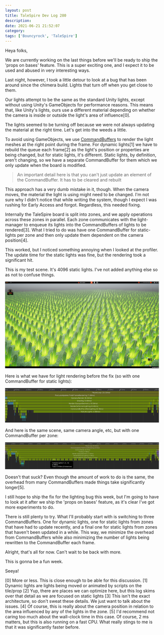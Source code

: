 ```yaml
---
layout: post
title: TaleSpire Dev Log 280
description:
date: 2021-06-21 21:52:07
category:
tags: ['Bouncyrock', 'TaleSpire']
---
```


Heya folks,

We are currently working on the last things before we'll be ready to ship the 'props on bases' feature. This is a super exciting one, and I expect it to be used and abused in very interesting ways.

Last night, however, I took a little detour to look at a bug that has been around since the chimera build. Lights that turn off when you get close to them.

Our lights attempt to be the same as the standard Unity lights, except without using Unity's GameObjects for performance reasons. This means that, like Unity's lights, ours use a different material depending on whether the camera is inside or outside the light's area of influence[0].

The lights seemed to be turning off because we were not always updating the material at the right time. Let's get into the weeds a little.

To avoid using GameObjects, we use [CommandBuffers](https://docs.unity3d.com/ScriptReference/Rendering.CommandBuffer.html) to render the light meshes at the right point during the frame. For dynamic lights[1] we have to rebuild the queue each frame[2] as the light's position or properties are being changed, but for static lights, it's different. Static lights, by definition, aren't changing, so we have a separate CommandBuffer for them which we only update when the board is modified.

> An important detail here is that you can't just update an element of the CommandBuffer. It has to be cleared and rebuilt

This approach has a very dumb mistake in it, though. When the camera moves, the material the light is using might need to be changed. I'm not sure why I didn't notice that while writing the system, though I expect I was rushing for Early Access and forgot. Regardless, this needed fixing.

Internally the TaleSpire board is split into zones, and we apply operations across these zones in parallel. Each zone communicates with the light-manager to enqueue its lights into the CommandBuffers of lights to be rendered[3]. What I tried to do was have one CommandBuffer for static-lights per zone and then only update them dependent on the camera position[4].

This worked, but I noticed something annoying when I looked at the profiler. The update time for the static lights was fine, but the rendering took a significant hit.

This is my test scene. It's 4096 static lights. I've not added anything else so as not to confuse things.

![lights](/assets/images/lightPerfScene.png)

Here is what we have for light rendering before the fix (so with one CommandBuffer for static lights):

![old version](/assets/images/lightPerf0.png)

And here is the same scene, same camera angle, etc, but with one CommandBuffer per zone:

![new version](/assets/images/lightPerf1.png)

Doesn't that suck? Even though the amount of work to do is the same, the overhead from many CommandBuffers made things take significantly longer[5].

I still hope to ship the fix for the lighting bug this week, but I'm going to have to look at it after we ship the 'props on bases' feature, as it's clear I've got more experiments to do.

There is still plenty to try. What I'll probably start with is switching to three CommandBuffers. One for dynamic lights, one for static lights from zones that have had to update recently, and a final one for static lights from zones that haven't been updated in a while. This way, we minimize the overhead from CommandBuffers while also minimizing the number of lights being rewritten to the CommandBuffer each frame.

Alright, that's all for now. Can't wait to be back with more.

This is gonna be a fun week.

Seeya!


[0] More or less. This is close enough to be able for this discussion.
[1] Dynamic lights are lights being moved or animated by scripts on the tile/prop
[2] Yup, there are places we can optimize here, but this log skims over that detail as we are focused on static lights
[3] This isn't the exact architecture, so don't sweat these details. We just want to talk about the issues.
[4] Of course, this is really about the camera position in relation to the area influenced by any of the lights in the zone.
[5] I'd recommend not caring too much about the wall-clock time in this case. Of course, 2 ms matters, but this is also running on a fast CPU. What really stings to me is that it was significantly faster before.
